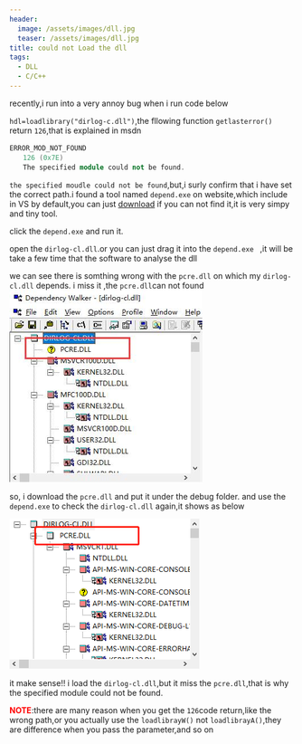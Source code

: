 ```yaml
---
header:
  image: /assets/images/dll.jpg
  teaser: /assets/images/dll.jpg
title: could not Load the dll 
tags:
  - DLL
  - C/C++
---
```

recently,i run into a very annoy bug when i run code below

`hdl=loadlibrary("dirlog-c.dll")`,the fllowing function `getlasterror()` return `126`,that is explained in msdn

```c++
ERROR_MOD_NOT_FOUND
　　126 (0x7E)
　　The specified module could not be found.
```
`the specified moudle could not be found`,but,i surly confirm that i have set the correct path.i found a tool named `depend.exe` on website,which include in VS by default,you can just <a href=https://www.dependencywalker.com>download</a> if you can not find it,it is very simpy and tiny tool.

click the `depend.exe` and run it.

open the `dirlog-cl.dll`.or you can just drag it into the `depend.exe ` ,it will be take a few time that the software to analyse the dll

we can see there is somthing wrong with the `pcre.dll` on which my `dirlog-cl.dll` depends. i miss it ,the `pcre.dll`can not found 
![dependn](/assets/images/dependn.jpg)

 so, i download the `pcre.dll` and put it under the debug folder. and use the `depend.exe` to check the `dirlog-cl.dll` again,it shows as below
 
 ![dependy](/assets/images/dependy.png)

it make sense!! i load the `dirlog-cl.dll`,but it miss the `pcre.dll`,that is why the specified module could not be found.


**<span style="color:red">NOTE</span>**:there are many reason when you get the `126`code return,like the wrong path,or you actually use the `loadlibrayW()` not `loadlibrayA()`,they are difference when you pass the parameter,and so on
